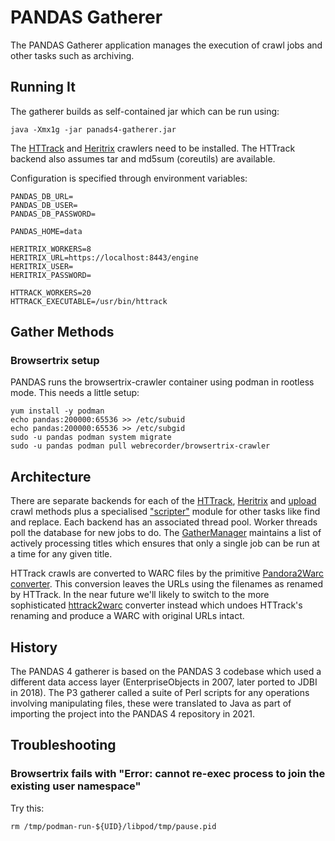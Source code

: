 PANDAS Gatherer
===============

The PANDAS Gatherer application manages the execution of crawl jobs and other tasks such as archiving.

Running It
----------

The gatherer builds as self-contained jar which can be run using:

    java -Xmx1g -jar panads4-gatherer.jar

The [HTTrack](https://www.httrack.com/) and [Heritrix](https://github.com/internetarchive/heritrix3) crawlers need to
be installed. The HTTrack backend also assumes tar and md5sum (coreutils) are available.

Configuration is specified through environment variables:

    PANDAS_DB_URL=
    PANDAS_DB_USER=
    PANDAS_DB_PASSWORD=

    PANDAS_HOME=data

    HERITRIX_WORKERS=8
    HERITRIX_URL=https://localhost:8443/engine
    HERITRIX_USER=
    HERITRIX_PASSWORD=

    HTTRACK_WORKERS=20
    HTTRACK_EXECUTABLE=/usr/bin/httrack

Gather Methods
--------------

### Browsertrix setup

PANDAS runs the browsertrix-crawler container using podman in rootless mode. This needs a little setup:

    yum install -y podman
    echo pandas:200000:65536 >> /etc/subuid
    echo pandas:200000:65536 >> /etc/subgid
    sudo -u pandas podman system migrate
    sudo -u pandas podman pull webrecorder/browsertrix-crawler

Architecture
------------
There are separate backends for each of the [HTTrack](src/pandas/gatherer/httrack),
[Heritrix](src/pandas/gatherer/heritrix) and [upload](src/pandas/gatherer/httrack/UploadGatherer.java) crawl methods
plus a specialised ["scripter"](src/pandas/gatherer/scripter) module for other tasks like find and replace. Each
backend has an associated thread pool. Worker threads poll the database for new jobs to do. The 
[GatherManager](src/pandas/gatherer/core/GatherManager.java) maintains a list of actively processing titles which
ensures that only a single job can be run at a time for any given title.

HTTrack crawls are converted to WARC files by the primitive
[Pandora2Warc converter](src/pandas/gatherer/httrack/Pandora2Warc.java). This conversion leaves the URLs using the 
filenames as renamed by HTTrack. In the near future we'll likely to switch to the more sophisticated
[httrack2warc](https://github.com/nla/httrack2warc) converter instead which undoes HTTrack's renaming and produce a 
WARC with original URLs intact.

History
-------
The PANDAS 4 gatherer is based on the PANDAS 3 codebase which used a different data access layer (EnterpriseObjects in
2007, later ported to JDBI in 2018). The P3 gatherer called a suite of Perl scripts for any operations involving
manipulating files, these were translated to Java as part of importing the project into the PANDAS 4 repository in 2021.

Troubleshooting
---------------

### Browsertrix fails with "Error: cannot re-exec process to join the existing user namespace"

Try this:

```
rm /tmp/podman-run-${UID}/libpod/tmp/pause.pid
```